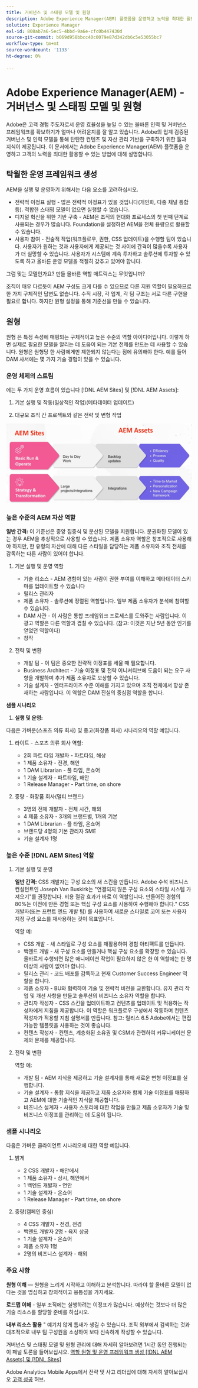 ```yaml
---
title: 거버넌스 및 스태핑 모델 및 원형
description: Adobe Experience Manager(AEM) 플랫폼을 운영하고 노력을 최대한 활용할 수 있는 방법을 살펴볼 수 있습니다.
solution: Experience Manager
exl-id: 808ab7a6-5ec5-4bbd-9a6e-cfc0b447430d
source-git-commit: b069d958bbcc40c0079e87d342db6c5e53055bc7
workflow-type: tm+mt
source-wordcount: '1133'
ht-degree: 0%

---
```


# Adobe Experience Manager(AEM) - 거버넌스 및 스태핑 모델 및 원형

Adobe은 고객 경험 주도자로서 운영 효율성을 높일 수 있는 올바른 인력 및 거버넌스 프레임워크를 확보하기가 얼마나 어려운지를 잘 알고 있습니다. Adobe의 업계 검증된 거버넌스 및 인력 모델을 통해 탄탄한 컨텐츠 및 자산 관리 기반을 구축하기 위한 툴과 지식이 제공됩니다. 이 문서에서는 Adobe Experience Manager(AEM) 플랫폼을 운영하고 고객의 노력을 최대한 활용할 수 있는 방법에 대해 설명합니다.

## 탁월한 운영 프레임워크 생성

AEM을 실행 및 운영하기 위해서는 다음 요소를 고려하십시오.

* 전략적 이정표 실행 - 많은 전략적 이정표가 있을 것입니다(개인화, 다중 채널 통합 등). 적합한 스태핑 모델이 없으면 실행할 수 없습니다.
* 디지털 혁신을 위한 기반 구축 - AEM은 조직의 현대화 프로세스의 첫 번째 단계로 사용되는 경우가 많습니다. Foundation을 설정하면 AEM을 전체 용량으로 활용할 수 있습니다.
* 사용자 참여 - 전술적 작업(워크플로우, 권한, CSS 업데이트)을 수행할 팀이 있습니다. 사용자가 원하는 것과 사용자에게 제공되는 것 사이에 간격이 많을수록 사용자가 더 실망할 수 있습니다. 사용자가 시스템에 계속 투자하고 솔루션에 투자할 수 있도록 하고 올바른 운영 모델을 적절히 갖추고 있어야 합니다.

그럼 맞는 모델인가요? 만들 올바른 역할 매트릭스는 무엇입니까?

조직이 매우 다르듯이 AEM 구성도 크게 다를 수 있으므로 다른 지원 역할이 필요하므로 한 가지 구체적인 답변도 없습니다. 수직 시장, 각 업계, 각 팀 구조는 서로 다른 구현을 필요로 합니다. 하지만 원형 설정을 통해 기준선을 만들 수 있습니다.

## 원형

원형 은 특정 속성에 매핑되는 구체적이고 높은 수준의 역할 아이디어입니다. 이렇게 하면 실제로 필요한 모델을 알리는 데 도움이 되는 기본 전제를 만드는 데 사용할 수 있습니다. 원형은 원형당 한 사람에게만 제한되지 않는다는 점에 유의해야 한다. 예를 들어 DAM 사서에는 몇 가지 기술 경험이 있을 수 있습니다.

### 운영 체제의 스트림

에는 두 가지 운영 흐름이 있습니다 [!DNL AEM Sites] 및 [!DNL AEM Assets]:

1. 기본 실행 및 작동(일상적인 작업)(메타데이터 업데이트)

1. 대규모 조직 간 프로젝트와 같은 전략 및 변형 작업

![운영화 스트림](assets/streams-of-operationalization.png)

### 높은 수준의 AEM 자산 역할

**일반 간격:** 이 기준선은 중앙 집중식 및 분산된 모델을 지원합니다. 분권화된 모델이 있는 경우 AEM을 추상적으로 사용할 수 있습니다. 제품 소유자 역할은 창조적으로 사용해야 하지만, 한 유형의 자산에 대해 다른 스타일을 담당하는 제품 소유자와 조직 전체를 감독하는 다른 사람이 있어야 합니다.

1. 기본 실행 및 운영 역할

   * 기술 리소스 - AEM 경험이 있는 사람이 권한 부여를 이해하고 메타데이터 스키마를 업데이트할 수 있습니다
   * 릴리스 관리자
   * 제품 소유자 - 솔루션에 정렬된 역할입니다. 일부 제품 소유자가 분석에 참여할 수 있습니다.
   * DAM 사관 - 이 사람은 통합 프레임워크 프로세스를 도와주는 사람입니다. 이 광고 역할은 다른 역할과 겹칠 수 있습니다. (참고: 이것은 지난 5년 동안 인기를 얻었던 역할이다)
   * 창작

1. 전략 및 변환

   * 개발 팀 - 이 팀은 중요한 전략적 이정표를 세울 때 필요합니다.
   * Business Architect - 기술 이정표 및 전략 이니셔티브에 도움이 되는 요구 사항을 개발하며 추가 제품 소유자로 보상할 수 있습니다.
   * 기술 설계자 - 엔터프라이즈 수준 이해를 가지고 있으며 조직 전체에서 항상 존재하는 사람입니다. 이 역할은 DAM 진실의 중심점 역할을 합니다.

**샘플 시나리오**

1. **실행 및 운영:**

다음은 가벼운(스포츠 의류 회사) 및 중고(화장품 회사) 시나리오의 역할 예입니다.

1. 라이트 - 스포츠 의류 회사 역할:

   * 2회 파트 타임 개발자 - 파트타임, 해상
   * 1 제품 소유자 - 전경, 해안
   * 1 DAM Librarian - 풀 타임, 온쇼어
   * 1 기술 설계자 - 파트타임, 해안
   * 1 Release Manager - Part time, on shore

1. 중량 - 화장품 회사(멀티 브랜드)

   * 3명의 전체 개발자 - 전체 시간, 해외
   * 4 제품 소유자 - 3개의 브랜드별, 1개의 기본
   * 1 DAM Librarian - 풀 타임, 온쇼어
   * 브랜드당 4명의 기본 관리자 SME
   * 기술 설계자 1명

### 높은 수준 [!DNL AEM Sites] 역할

1. 기본 실행 및 운영

   **일반 간격:** CSS 개발자는 구성 요소의 새 스킨을 만듭니다. Adobe 수석 비즈니스 컨설턴트인 Joseph Van Buskirk는 &quot;연결되지 않은 구성 요소와 스타일 시스템 가져오기&quot;를 권장합니다. 비용 절감 효과가 바로 이 역할입니다. 만들어진 경험의 80%는 이전에 만든 경험 또는 핵심 구성 요소를 사용하여 수행해야 합니다.&quot; CSS 개발자(또는 프런트 엔드 개발 팀) 를 사용하여 새로운 스타일로 코어 또는 사용자 지정 구성 요소를 재사용하는 것이 목표입니다.

   역할 예:

   * CSS 개발 - 새 스타일로 구성 요소를 재활용하여 경험 아티팩트를 만듭니다.
   * 백엔드 개발 - 새 구성 요소를 만들거나 핵심 구성 요소를 확장할 수 있습니다. 올바르게 수행되면 많은 애니메이션 작업이 필요하지 않은 한 이 역할에는 한 명 이상의 사람이 없어야 합니다.
   * 릴리스 관리 - 코드 배포를 감독하고 현재 Customer Success Engineer 역할을 합니다.
   * 제품 소유자 - BU와 협력하여 기술 및 전략적 비전을 교환합니다. 유지 관리 작업 및 개선 사항을 만들고 솔루션의 비즈니스 소유자 역할을 합니다.
   * 관리자 작성자 - CSS 스킨을 업데이트하고 컨텐츠를 업데이트 및 적용하는 작성자에게 지침을 제공합니다. 이 역할은 워크플로우 구성에서 작동하며 컨텐츠 작성자가 적용할 지침 설명서를 만듭니다. 참고: 릴리스 6.5 Adobe에서는 편집 가능한 템플릿을 사용하는 것이 좋습니다.
   * 컨텐츠 작성자 - 컨텐츠, 계층화된 소유권 및 CSM과 관련하여 커뮤니케이션 문제와 문제를 제공합니다.

1. 전략 및 변환

   역할 예:

   * 개발 팀 - AEM 지식을 제공하고 기술 설계자를 통해 새로운 변형 이정표를 실행합니다.
   * 기술 설계자 - 통합 지식을 제공하고 제품 소유자와 함께 기술 이정표를 매핑하고 AEM에 대한 기술적인 지식을 제공합니다.
   * 비즈니스 설계자 - 사용자 스토리에 대한 작업을 만들고 제품 소유자가 기술 및 비즈니스 이정표를 관리하는 데 도움이 됩니다.

### 샘플 시나리오

다음은 가벼운 클라이언트 시나리오에 대한 역할 예입니다.

1. 밝게

   * 2 CSS 개발자 - 해안에서
   * 1 제품 소유자 - 상시, 해안에서
   * 1 백엔드 개발자 - 연안
   * 1 기술 설계자 - 온쇼어
   * 1 Release Manager - Part time, on shore

1. 중량(캠페인 중심)

   * 4 CSS 개발자 - 전경, 전경
   * 백엔드 개발자 2명 - 육지 상공
   * 1 기술 설계자 - 온쇼어
   * 제품 소유자 1명
   * 2명의 비즈니스 설계자 - 해외

### 주요 사항

**원형 이해** — 원형을 느리게 시작하고 이해하고 분석합니다. 따라야 할 올바른 모델이 없다는 것을 명심하고 창의적이고 융통성을 가지세요.

**로드맵 이해** - 일부 조직에는 실행하려는 이정표가 많습니다. 예상하는 것보다 더 많은 기술 리소스를 할당할 준비를 하십시오.

**내부 리소스 활용** &quot; 예기치 않게 틈새가 생길 수 있습니다. 조직 외부에서 검색하는 것과 대조적으로 내부 팀 구성원을 소싱하여 보다 신속하게 작성할 수 있습니다.

거버넌스 및 스태핑 모델 및 원형 관리에 대해 자세히 알아보려면 1시간 동안 진행되는 이 패널 토론을 들어보십시오. [역할 원형 및 운영 프레임워크 생성 [!DNL AEM Assets] 및 [!DNL Sites]](https://adobecustomersuccess.adobeconnect.com/p8ml5nmy0758mp4/)

Adobe Analytics Mobile Apps에서 전략 및 사고 리더십에 대해 자세히 알아보십시오 [고객 성공](https://experienceleague.adobe.com/docs/customer-success/customer-success/overview.html) 허브.
